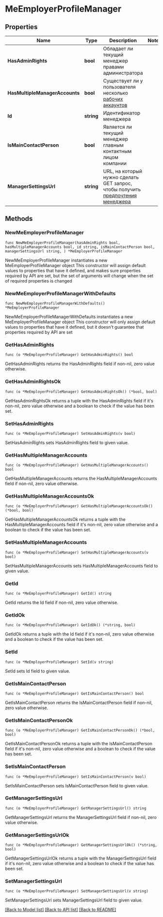 # MeEmployerProfileManager

## Properties

Name | Type | Description | Notes
------------ | ------------- | ------------- | -------------
**HasAdminRights** | **bool** | Обладает ли текущий менеджер правами администратора | 
**HasMultipleManagerAccounts** | **bool** | Существует ли у пользователя несколько [рабочих аккаунтов](#tag/Menedzhery-rabotodatelya/operation/get-manager-accounts) | 
**Id** | **string** | Идентификатор менеджера | 
**IsMainContactPerson** | **bool** | Является ли текущий менеджер главным контактным лицом компании | 
**ManagerSettingsUrl** | **string** | URL, на который нужно сделать GET запрос, чтобы получить [предпочтения менеджера](#tag/Menedzhery-rabotodatelya/operation/get-manager-settings) | 

## Methods

### NewMeEmployerProfileManager

`func NewMeEmployerProfileManager(hasAdminRights bool, hasMultipleManagerAccounts bool, id string, isMainContactPerson bool, managerSettingsUrl string, ) *MeEmployerProfileManager`

NewMeEmployerProfileManager instantiates a new MeEmployerProfileManager object
This constructor will assign default values to properties that have it defined,
and makes sure properties required by API are set, but the set of arguments
will change when the set of required properties is changed

### NewMeEmployerProfileManagerWithDefaults

`func NewMeEmployerProfileManagerWithDefaults() *MeEmployerProfileManager`

NewMeEmployerProfileManagerWithDefaults instantiates a new MeEmployerProfileManager object
This constructor will only assign default values to properties that have it defined,
but it doesn't guarantee that properties required by API are set

### GetHasAdminRights

`func (o *MeEmployerProfileManager) GetHasAdminRights() bool`

GetHasAdminRights returns the HasAdminRights field if non-nil, zero value otherwise.

### GetHasAdminRightsOk

`func (o *MeEmployerProfileManager) GetHasAdminRightsOk() (*bool, bool)`

GetHasAdminRightsOk returns a tuple with the HasAdminRights field if it's non-nil, zero value otherwise
and a boolean to check if the value has been set.

### SetHasAdminRights

`func (o *MeEmployerProfileManager) SetHasAdminRights(v bool)`

SetHasAdminRights sets HasAdminRights field to given value.


### GetHasMultipleManagerAccounts

`func (o *MeEmployerProfileManager) GetHasMultipleManagerAccounts() bool`

GetHasMultipleManagerAccounts returns the HasMultipleManagerAccounts field if non-nil, zero value otherwise.

### GetHasMultipleManagerAccountsOk

`func (o *MeEmployerProfileManager) GetHasMultipleManagerAccountsOk() (*bool, bool)`

GetHasMultipleManagerAccountsOk returns a tuple with the HasMultipleManagerAccounts field if it's non-nil, zero value otherwise
and a boolean to check if the value has been set.

### SetHasMultipleManagerAccounts

`func (o *MeEmployerProfileManager) SetHasMultipleManagerAccounts(v bool)`

SetHasMultipleManagerAccounts sets HasMultipleManagerAccounts field to given value.


### GetId

`func (o *MeEmployerProfileManager) GetId() string`

GetId returns the Id field if non-nil, zero value otherwise.

### GetIdOk

`func (o *MeEmployerProfileManager) GetIdOk() (*string, bool)`

GetIdOk returns a tuple with the Id field if it's non-nil, zero value otherwise
and a boolean to check if the value has been set.

### SetId

`func (o *MeEmployerProfileManager) SetId(v string)`

SetId sets Id field to given value.


### GetIsMainContactPerson

`func (o *MeEmployerProfileManager) GetIsMainContactPerson() bool`

GetIsMainContactPerson returns the IsMainContactPerson field if non-nil, zero value otherwise.

### GetIsMainContactPersonOk

`func (o *MeEmployerProfileManager) GetIsMainContactPersonOk() (*bool, bool)`

GetIsMainContactPersonOk returns a tuple with the IsMainContactPerson field if it's non-nil, zero value otherwise
and a boolean to check if the value has been set.

### SetIsMainContactPerson

`func (o *MeEmployerProfileManager) SetIsMainContactPerson(v bool)`

SetIsMainContactPerson sets IsMainContactPerson field to given value.


### GetManagerSettingsUrl

`func (o *MeEmployerProfileManager) GetManagerSettingsUrl() string`

GetManagerSettingsUrl returns the ManagerSettingsUrl field if non-nil, zero value otherwise.

### GetManagerSettingsUrlOk

`func (o *MeEmployerProfileManager) GetManagerSettingsUrlOk() (*string, bool)`

GetManagerSettingsUrlOk returns a tuple with the ManagerSettingsUrl field if it's non-nil, zero value otherwise
and a boolean to check if the value has been set.

### SetManagerSettingsUrl

`func (o *MeEmployerProfileManager) SetManagerSettingsUrl(v string)`

SetManagerSettingsUrl sets ManagerSettingsUrl field to given value.



[[Back to Model list]](../README.md#documentation-for-models) [[Back to API list]](../README.md#documentation-for-api-endpoints) [[Back to README]](../README.md)



